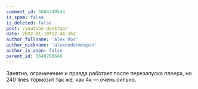 ```yaml
---
comment_id: 5684349543
is_spam: false
is_deleted: false
post: /youtube-desktop/
date: 2022-01-10T12:44:16Z
author_fullname: 'Alex Mos'
author_nickname: 'alexandermospan'
author_is_anon: false
parent_id: 5649760646
---
```


<p>Занятно, ограничение и правда работает после перезапуска плеера, но 240 lines тормозит так же, как 4к — очень сильно.</p>

